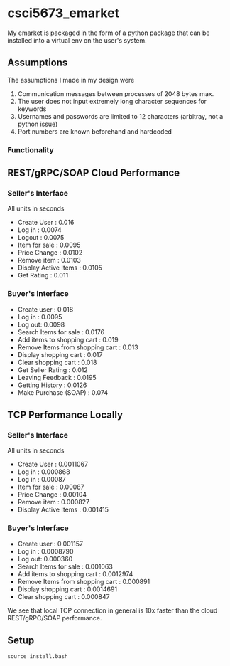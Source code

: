 # csci5673_emarket

My emarket is packaged in the form of a python package that can be installed into a virtual env on the user's system.

## Assumptions
The assumptions I made in my design were
1. Communication messages between processes of 2048 bytes max. 
2. The user does not input extremely long character sequences for keywords
3. Usernames and passwords are limited to 12 characters (arbitray, not a python issue)
4. Port numbers are known beforehand and hardcoded

### Functionality

## REST/gRPC/SOAP Cloud Performance
### Seller's Interface
All units in seconds
- Create User : 0.016
- Log in : 0.0074
- Logout : 0.0075
- Item for sale : 0.0095
- Price Change : 0.0102
- Remove item : 0.0103
- Display Active Items : 0.0105
- Get Rating : 0.011
### Buyer's Interface
- Create user : 0.018
- Log in : 0.0095
- Log out: 0.0098
- Search Items for sale : 0.0176
- Add items to shopping cart : 0.019
- Remove Items from shopping cart : 0.013
- Display shopping cart : 0.017
- Clear shopping cart : 0.018
- Get Seller Rating : 0.012
- Leaving Feedback : 0.0195
- Getting History : 0.0126
- Make Purchase (SOAP) : 0.074

## TCP Performance Locally
### Seller's Interface
All units in seconds
- Create User : 0.0011067
- Log in : 0.000868
- Log in : 0.00087
- Item for sale : 0.00087
- Price Change : 0.00104
- Remove item : 0.000827
- Display Active Items : 0.001415
### Buyer's Interface
- Create user : 0.001157
- Log in : 0.0008790
- Log out: 0.000360
- Search Items for sale : 0.001063
- Add items to shopping cart : 0.0012974
- Remove Items from shopping cart : 0.000891
- Display shopping cart : 0.0014691
- Clear shopping cart : 0.000847

We see that local TCP connection in general is 10x faster than the cloud REST/gRPC/SOAP performance.

## Setup
```
source install.bash
```